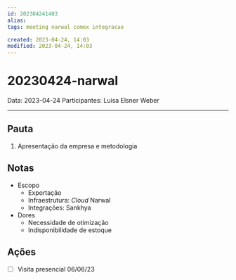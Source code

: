 ```yaml
---
id: 202304241403
alias: 
tags: meeting narwal comex integracao

created: 2023-04-24, 14:03
modified: 2023-04-24, 14:03
---
```

# 20230424-narwal

Data: 2023-04-24
Participantes: Luisa Elsner Weber

---

## Pauta

1. Apresentação da empresa e metodologia

## Notas

- Escopo
	- Exportação
	- Infraestrutura: _Cloud_ Narwal
	- Integrações: Sankhya
- Dores
	- Necessidade de otimização
	- Indisponibilidade de estoque

## Ações

- [ ] Visita presencial 06/06/23